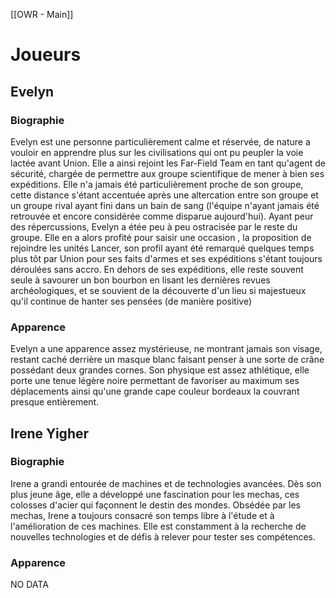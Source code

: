[[OWR - Main]]

# Joueurs

## Evelyn
### Biographie
Evelyn est une personne particulièrement calme et réservée, de nature a vouloir en apprendre plus sur les civilisations qui ont pu peupler la voie lactée avant Union. Elle a ainsi rejoint les Far-Field Team en tant qu'agent de sécurité, chargée de permettre aux groupe scientifique de mener à bien ses expéditions. Elle n'a jamais été particulièrement proche de son groupe, cette distance s'étant accentuée après une altercation entre son groupe et un groupe rival ayant fini dans un bain de sang (l'équipe n'ayant jamais été retrouvée et encore considérée comme disparue aujourd'hui). Ayant peur des répercussions, Evelyn a étée peu à peu ostracisée par le reste du groupe. Elle en a alors profité pour saisir une occasion , la proposition de rejoindre les unités Lancer, son profil ayant été remarqué quelques temps plus tôt par Union pour ses faits d'armes et ses expéditions s'étant toujours déroulées sans accro.
En dehors de ses expéditions, elle reste souvent seule à savourer un bon bourbon en lisant les dernières revues archéologiques, et se souvient de la découverte d'un lieu si majestueux qu'il continue de hanter ses pensées (de manière positive)
### Apparence
Evelyn a une apparence assez mystérieuse, ne montrant jamais son visage, restant caché derrière un masque blanc faisant penser à une sorte de crâne possédant deux grandes cornes.
Son physique est assez athlétique, elle porte une tenue légère noire permettant de favoriser au maximum ses déplacements ainsi qu'une grande cape couleur bordeaux la couvrant presque entièrement.

## Irene Yigher
### Biographie
Irene a grandi entourée de machines et de technologies avancées. Dès son plus jeune âge, elle a développé une fascination pour les mechas, ces colosses d'acier qui façonnent le destin des mondes.
Obsédée par les mechas, Irene a toujours consacré son temps libre à l'étude et à l'amélioration de ces machines. Elle est constamment à la recherche de nouvelles technologies et de défis à relever pour tester ses compétences.
### Apparence
NO DATA

## 